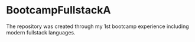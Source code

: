 # BootcampFullstackA
The repository was created through my 1st bootcamp experience including modern fullstack languages.

